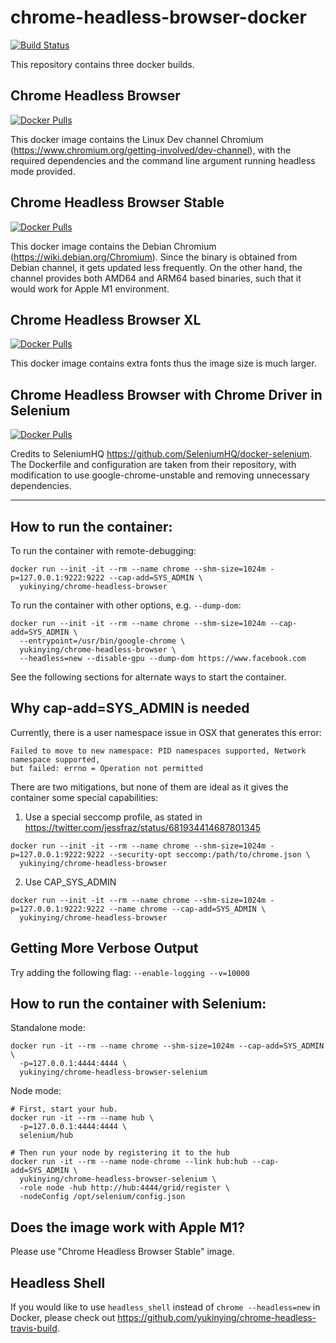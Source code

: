# chrome-headless-browser-docker

[![Build Status](https://app.travis-ci.com/yukinying/chrome-headless-browser-docker.svg?branch=master)](https://app.travis-ci.com/github/yukinying/chrome-headless-browser-docker/branches)

This repository contains three docker builds.

## Chrome Headless Browser
[![Docker Pulls](https://img.shields.io/docker/pulls/yukinying/chrome-headless-browser.svg)](https://hub.docker.com/r/yukinying/chrome-headless-browser/tags/)

This docker image contains the Linux Dev channel Chromium (https://www.chromium.org/getting-involved/dev-channel), with the required dependencies and the command line argument running headless mode provided.

## Chrome Headless Browser Stable
[![Docker Pulls](https://img.shields.io/docker/pulls/yukinying/chrome-headless-browser-stable.svg)](https://hub.docker.com/r/yukinying/chrome-headless-browser-stable/tags/)

This docker image contains the Debian Chromium (https://wiki.debian.org/Chromium). Since the binary is obtained from Debian channel, it gets updated less frequently. On the other hand, the channel provides both AMD64 and ARM64 based binaries, such that it would work for Apple M1 environment.

## Chrome Headless Browser XL

[![Docker Pulls](https://img.shields.io/docker/pulls/yukinying/chrome-headless-browser-xl.svg)](https://hub.docker.com/r/yukinying/chrome-headless-browser-xl/tags/)

This docker image contains extra fonts thus the image size is much larger.

## Chrome Headless Browser with Chrome Driver in Selenium

[![Docker Pulls](https://img.shields.io/docker/pulls/yukinying/chrome-headless-browser-selenium.svg)](https://hub.docker.com/r/yukinying/chrome-headless-browser-selenium/tags/)

Credits to SeleniumHQ https://github.com/SeleniumHQ/docker-selenium. The Dockerfile and configuration are taken from their repository, with modification to use google-chrome-unstable and removing unnecessary dependencies.

---

## How to run the container:

To run the container with remote-debugging:
```
docker run --init -it --rm --name chrome --shm-size=1024m -p=127.0.0.1:9222:9222 --cap-add=SYS_ADMIN \
  yukinying/chrome-headless-browser
```

To run the container with other options, e.g. `--dump-dom`:
```
docker run --init -it --rm --name chrome --shm-size=1024m --cap-add=SYS_ADMIN \
  --entrypoint=/usr/bin/google-chrome \
  yukinying/chrome-headless-browser \
  --headless=new --disable-gpu --dump-dom https://www.facebook.com
```

See the following sections for alternate ways to start the container.

## Why cap-add=SYS_ADMIN is needed

Currently, there is a user namespace issue in OSX that generates this error:
```
Failed to move to new namespace: PID namespaces supported, Network namespace supported,
but failed: errno = Operation not permitted
```

There are two mitigations, but none of them are ideal as it gives the container some special capabilities:

1. Use a special seccomp profile, as stated in https://twitter.com/jessfraz/status/681934414687801345
```
docker run --init -it --rm --name chrome --shm-size=1024m -p=127.0.0.1:9222:9222 --security-opt seccomp:/path/to/chrome.json \
  yukinying/chrome-headless-browser
```

2. Use CAP_SYS_ADMIN
```
docker run --init -it --rm --name chrome --shm-size=1024m -p=127.0.0.1:9222:9222 --name chrome --cap-add=SYS_ADMIN \
  yukinying/chrome-headless-browser
```

## Getting More Verbose Output

Try adding the following flag: `--enable-logging --v=10000`

## How to run the container with Selenium:

Standalone mode:
```
docker run -it --rm --name chrome --shm-size=1024m --cap-add=SYS_ADMIN \
  -p=127.0.0.1:4444:4444 \
  yukinying/chrome-headless-browser-selenium
```

Node mode:
```
# First, start your hub.
docker run -it --rm --name hub \
  -p=127.0.0.1:4444:4444 \
  selenium/hub

# Then run your node by registering it to the hub
docker run -it --rm --name node-chrome --link hub:hub --cap-add=SYS_ADMIN \
  yukinying/chrome-headless-browser-selenium \
  -role node -hub http://hub:4444/grid/register \
  -nodeConfig /opt/selenium/config.json
```

## Does the image work with Apple M1?

Please use "Chrome Headless Browser Stable" image. 

## Headless Shell

If you would like to use `headless_shell` instead of `chrome --headless=new` in Docker, please check out https://github.com/yukinying/chrome-headless-travis-build.
